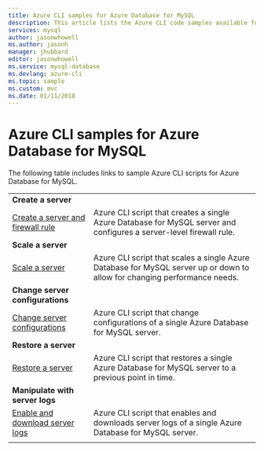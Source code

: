 ```yaml
---
title: Azure CLI samples for Azure Database for MySQL
description: This article lists the Azure CLI code samples available for interacting with Azure Database for MySQL.
services: mysql
author: jasonwhowell
ms.author: jasonh
manager: jhubbard
editor: jasonwhowell
ms.service: mysql-database
ms.devlang: azure-cli
ms.topic: sample
ms.custom: mvc
ms.date: 01/11/2018
---
```

# Azure CLI samples for Azure Database for MySQL 
The following table includes links to sample Azure CLI scripts for Azure Database for MySQL.


|                                                                                                                        |                                                                                                                           |
|------------------------------------------------------------------------------------------------------------------------|---------------------------------------------------------------------------------------------------------------------------|
|                                            <strong>Create a server</strong>                                            |                                                                                                                           |
| [Create a server and firewall rule](./scripts/sample-create-server-and-firewall-rule.md?toc=%2fcli%2fazure%2ftoc.json) |    Azure CLI script that creates a single Azure Database for MySQL server and configures a server-level firewall rule.    |
|                                            <strong>Scale a server</strong>                                             |                                                                                                                           |
|                    [Scale a server](./scripts/sample-scale-server.md?toc=%2fcli%2fazure%2ftoc.json)                    | Azure CLI script that scales a single Azure Database for MySQL server up or down to allow for changing performance needs. |
|                                     <strong>Change server configurations</strong>                                      |                                                                                                                           |
|     [Change server configurations](./scripts/sample-change-server-configuration.md?toc=%2fcli%2fazure%2ftoc.json)      |                 Azure CLI script that change configurations of a single Azure Database for MySQL server.                  |
|                                           <strong>Restore a server</strong>                                            |                                                                                                                           |
|              [Restore a server](./scripts/sample-point-in-time-restore.md?toc=%2fcli%2fazure%2ftoc.json)               |           Azure CLI script that restores a single Azure Database for MySQL server to a previous point in time.            |
|                                      <strong>Manipulate with server logs</strong>                                      |                                                                                                                           |
|            [Enable and download server logs](./scripts/sample-server-logs.md?toc=%2fcli%2fazure%2ftoc.json)            |           Azure CLI script that enables and downloads server logs of a single Azure Database for MySQL server.            |
|                                                                                                                        |                                                                                                                           |

